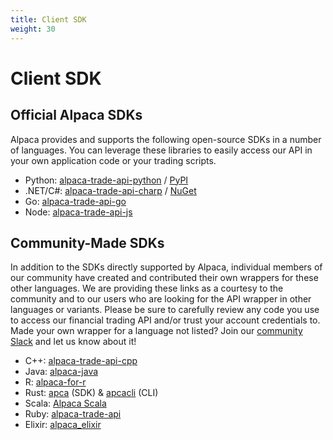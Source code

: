 ```yaml
---
title: Client SDK
weight: 30
---
```


# Client SDK
## Official Alpaca SDKs
Alpaca provides and supports the following open-source SDKs in a number of languages. You can leverage these libraries to easily access our API in your own application code or your trading scripts.

- Python: [alpaca-trade-api-python](https://github.com/alpacahq/alpaca-trade-api-python/) /
[PyPI](https://pypi.org/project/alpaca-trade-api/)
- .NET/C#: [alpaca-trade-api-charp](https://github.com/alpacahq/alpaca-trade-api-csharp/) /
[NuGet](https://www.nuget.org/packages/Alpaca.Markets/)
- Go: [alpaca-trade-api-go](https://github.com/alpacahq/alpaca-trade-api-go/)
- Node: [alpaca-trade-api-js](https://github.com/alpacahq/alpaca-trade-api-js/)

## Community-Made SDKs
In addition to the SDKs directly supported by Alpaca, individual members of our community have created and contributed their own wrappers for these other languages. We are providing these links as a courtesy to the community and to our users who are looking for the API wrapper in other languages or variants. Please be sure to carefully review any code you use to access our financial trading API and/or trust your account credentials to. Made your own wrapper for a language not listed? Join our [community Slack](https://alpaca.markets/slack) and let us know about it!

- C++: [alpaca-trade-api-cpp](https://github.com/marpaia/alpaca-trade-api-cpp)
- Java: [alpaca-java](https://github.com/mainstringargs/alpaca-java)
- R: [alpaca-for-r](https://github.com/jagg19/AlpacaforR)
- Rust: [apca](https://github.com/d-e-s-o/apca) (SDK) & [apcacli](https://github.com/d-e-s-o/apcacli) (CLI)
- Scala: [Alpaca Scala](https://github.com/cynance/alpaca-scala)
- Ruby: [alpaca-trade-api](https://github.com/ccjr/alpaca-trade-api)
- Elixir: [alpaca_elixir](https://github.com/jrusso1020/alpaca_elixir)
